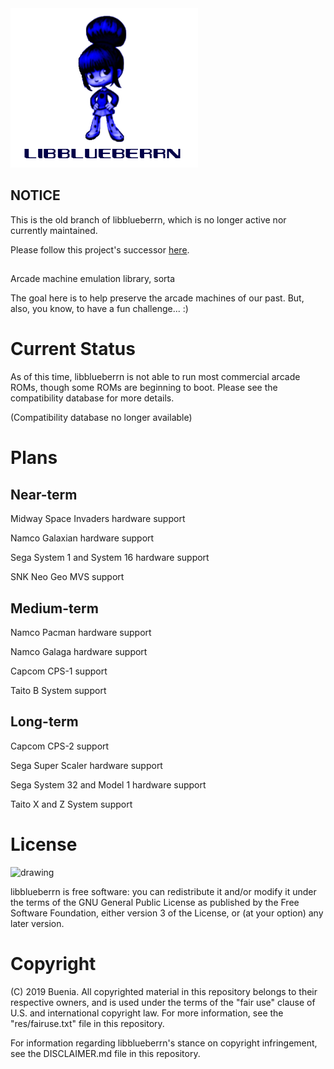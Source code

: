 <img src="https://github.com/Buenia0/libblueberrn/blob/old/res/logo.png" alt="drawing" width="300"/>

## NOTICE

This is the old branch of libblueberrn, which is no longer active nor currently maintained.

Please follow this project's successor [here](https://github.com/BueniaDev/libblueberrn).
##

Arcade machine emulation library, sorta

The goal here is to help preserve the arcade machines of our past. But, also, you know, to have a fun challenge... :)

# Current Status

As of this time, libblueberrn is not able to run most commercial arcade ROMs, though some ROMs are beginning to boot. Please see the compatibility database for more details.

(Compatibility database no longer available)

# Plans

## Near-term

Midway Space Invaders hardware support

Namco Galaxian hardware support

Sega System 1 and System 16 hardware support

SNK Neo Geo MVS support


## Medium-term

Namco Pacman hardware support

Namco Galaga hardware support

Capcom CPS-1 support

Taito B System support


## Long-term

Capcom CPS-2 support

Sega Super Scaler hardware support

Sega System 32 and Model 1 hardware support

Taito X and Z System support


# License

<img src="https://www.gnu.org/graphics/gplv3-127x51.png" alt="drawing" width="150"/>

libblueberrn is free software: you can redistribute it and/or modify it under the terms of the GNU General Public License as published by the Free Software Foundation, either version 3 of the License, or (at your option) any later version.

# Copyright

(C) 2019 Buenia. All copyrighted material in this repository belongs to their respective owners, and is used under the terms of the "fair use" clause of U.S. and international copyright law. For more information, see the "res/fairuse.txt" file in this repository.

For information regarding libblueberrn's stance on copyright infringement, see the DISCLAIMER.md file in this repository.
